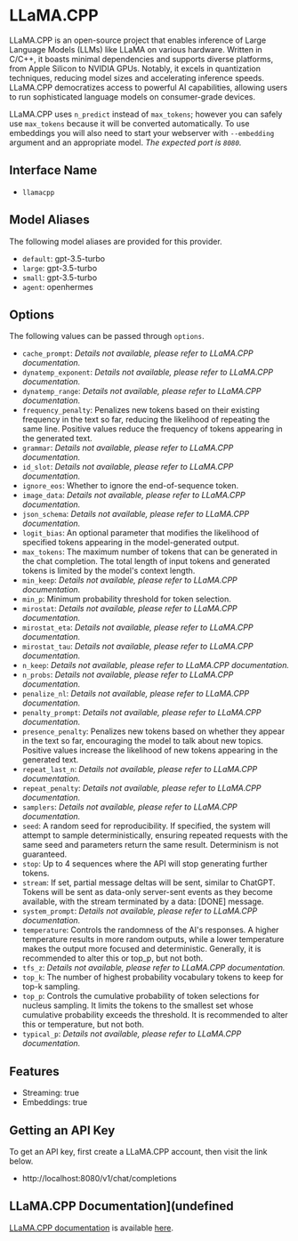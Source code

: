 # LLaMA.CPP

LLaMA.CPP is an open-source project that enables inference of Large Language Models (LLMs) like LLaMA on various hardware. Written in C/C++, it boasts minimal dependencies and supports diverse platforms, from Apple Silicon to NVIDIA GPUs. Notably, it excels in quantization techniques, reducing model sizes and accelerating inference speeds.  LLaMA.CPP democratizes access to powerful AI capabilities, allowing users to run sophisticated language models on consumer-grade devices.

LLaMA.CPP uses `n_predict` instead of `max_tokens`; however you can safely use `max_tokens` because it will be converted automatically. To use embeddings you will also need to start your webserver with `--embedding` argument and an appropriate model. _The expected port is `8080`._

## Interface Name

- `llamacpp`


## Model Aliases

The following model aliases are provided for this provider. 

- `default`: gpt-3.5-turbo
- `large`: gpt-3.5-turbo
- `small`: gpt-3.5-turbo
- `agent`: openhermes


## Options

The following values can be passed through `options`.

- `cache_prompt`: _Details not available, please refer to LLaMA.CPP documentation._
- `dynatemp_exponent`: _Details not available, please refer to LLaMA.CPP documentation._
- `dynatemp_range`: _Details not available, please refer to LLaMA.CPP documentation._
- `frequency_penalty`: Penalizes new tokens based on their existing frequency in the text so far, reducing the likelihood of repeating the same line. Positive values reduce the frequency of tokens appearing in the generated text.
- `grammar`: _Details not available, please refer to LLaMA.CPP documentation._
- `id_slot`: _Details not available, please refer to LLaMA.CPP documentation._
- `ignore_eos`: Whether to ignore the end-of-sequence token.
- `image_data`: _Details not available, please refer to LLaMA.CPP documentation._
- `json_schema`: _Details not available, please refer to LLaMA.CPP documentation._
- `logit_bias`: An optional parameter that modifies the likelihood of specified tokens appearing in the model-generated output.
- `max_tokens`: The maximum number of tokens that can be generated in the chat completion. The total length of input tokens and generated tokens is limited by the model's context length.
- `min_keep`: _Details not available, please refer to LLaMA.CPP documentation._
- `min_p`: Minimum probability threshold for token selection.
- `mirostat`: _Details not available, please refer to LLaMA.CPP documentation._
- `mirostat_eta`: _Details not available, please refer to LLaMA.CPP documentation._
- `mirostat_tau`: _Details not available, please refer to LLaMA.CPP documentation._
- `n_keep`: _Details not available, please refer to LLaMA.CPP documentation._
- `n_probs`: _Details not available, please refer to LLaMA.CPP documentation._
- `penalize_nl`: _Details not available, please refer to LLaMA.CPP documentation._
- `penalty_prompt`: _Details not available, please refer to LLaMA.CPP documentation._
- `presence_penalty`: Penalizes new tokens based on whether they appear in the text so far, encouraging the model to talk about new topics. Positive values increase the likelihood of new tokens appearing in the generated text.
- `repeat_last_n`: _Details not available, please refer to LLaMA.CPP documentation._
- `repeat_penalty`: _Details not available, please refer to LLaMA.CPP documentation._
- `samplers`: _Details not available, please refer to LLaMA.CPP documentation._
- `seed`: A random seed for reproducibility. If specified, the system will attempt to sample deterministically, ensuring repeated requests with the same seed and parameters return the same result. Determinism is not guaranteed.
- `stop`: Up to 4 sequences where the API will stop generating further tokens.
- `stream`: If set, partial message deltas will be sent, similar to ChatGPT. Tokens will be sent as data-only server-sent events as they become available, with the stream terminated by a data: [DONE] message.
- `system_prompt`: _Details not available, please refer to LLaMA.CPP documentation._
- `temperature`: Controls the randomness of the AI's responses. A higher temperature results in more random outputs, while a lower temperature makes the output more focused and deterministic. Generally, it is recommended to alter this or top_p, but not both.
- `tfs_z`: _Details not available, please refer to LLaMA.CPP documentation._
- `top_k`: The number of highest probability vocabulary tokens to keep for top-k sampling.
- `top_p`: Controls the cumulative probability of token selections for nucleus sampling. It limits the tokens to the smallest set whose cumulative probability exceeds the threshold. It is recommended to alter this or temperature, but not both.
- `typical_p`: _Details not available, please refer to LLaMA.CPP documentation._


## Features

- Streaming: true
- Embeddings: true


## Getting an API Key


To get an API key, first create a LLaMA.CPP account, then visit the link below.

- http://localhost:8080/v1/chat/completions


## LLaMA.CPP Documentation](undefined

[LLaMA.CPP documentation](https://github.com/ggerganov/llama.cpp/blob/master/examples/server/README.md) is available [here](https://github.com/ggerganov/llama.cpp/blob/master/examples/server/README.md).

